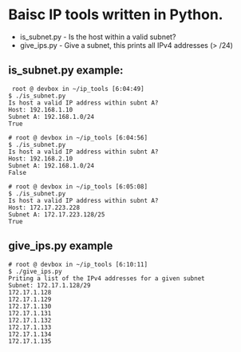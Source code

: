 # Baisc IP tools written in Python.

* is_subnet.py - Is the host within a valid subnet? 
* give_ips.py - Give a subnet, this prints all IPv4 addresses (> /24)
## is_subnet.py example:

```
 root @ devbox in ~/ip_tools [6:04:49] 
$ ./is_subnet.py  
Is host a valid IP address within subnt A?
Host: 192.168.1.10
Subnet A: 192.168.1.0/24
True

# root @ devbox in ~/ip_tools [6:04:56] 
$ ./is_subnet.py
Is host a valid IP address within subnt A?
Host: 192.168.2.10
Subnet A: 192.168.1.0/24
False

# root @ devbox in ~/ip_tools [6:05:08] 
$ ./is_subnet.py
Is host a valid IP address within subnt A?
Host: 172.17.223.228
Subnet A: 172.17.223.128/25
True
```

## give_ips.py example

```
# root @ devbox in ~/ip_tools [6:10:11] 
$ ./give_ips.py
Priting a list of the IPv4 addresses for a given subnet
Subnet: 172.17.1.128/29
172.17.1.128
172.17.1.129
172.17.1.130
172.17.1.131
172.17.1.132
172.17.1.133
172.17.1.134
172.17.1.135
```
